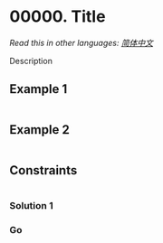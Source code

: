 # 00000. Title

_Read this in other languages:_
[_简体中文_](README.md)

Description

## Example 1

```txt

```

## Example 2

```txt

```

## Constraints

```txt

```

### Solution 1

### Go

```go

```
